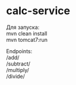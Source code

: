 # calc-service

Для запуска:  
mvn clean install  
mvn tomcat7:run  

Endpoints:  
/add/  
/subtract/  
/multiply/  
/divide/  
